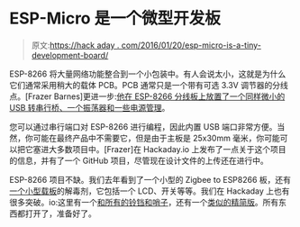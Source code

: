# ESP-Micro 是一个微型开发板

> 原文:[https://hack aday . com/2016/01/20/esp-micro-is-a-tiny-development-board/](https://hackaday.com/2016/01/20/esp-micro-is-a-tiny-development-board/)

ESP-8266 将大量网络功能整合到一个小包装中。有人会说太小，这就是为什么它们通常采用稍大的载体 PCB。PCB 通常只是一个带有可选 3.3V 调节器的分线点。[Frazer Barnes]更进一步:[他在 ESP-8266 分线板上放置了一个同样微小的 USB 转串行桥、一个振荡器和一些电源管理](https://hackaday.io/project/9049-esp-micro)。

您可以通过串行端口对 ESP-8266 进行编程，因此内置 USB 端口非常方便。当然，你可能在最终产品中不需要它，但是由于主板是 25x30mm 毫米，你可能可以把它塞进大多数项目中。[Frazer]在 Hackaday.io 上发布了一点关于这个项目的信息，并有了一个 GitHub 项目，尽管现在设计文件的上传还在进行中。

ESP-8266 项目不缺。我们去年看到了一个小型的 Zigbee to ESP8266 板，还有[一个小型载板](http://hackaday.com/2015/06/12/diy-esp8266-development-board/)的解毒剂，它包括一个 LCD、开关等等。我们在 Hackaday 上也有很多突破。io:这里有一个[和所有的铃铛和哨子](https://hackaday.io/project/5231-esp8266-esp-0712-dev-board)，还有一个[类似的精简版](https://hackaday.io/project/5841-ignore-this-esp8266-board)。所有东西都打开了，准备好了。